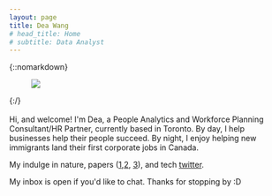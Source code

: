 ```yaml
---
layout: page
title: Dea Wang
# head_title: Home
# subtitle: Data Analyst
---
```


<div class="pretty-links">

{::nomarkdown} 
<figure class="site-profile">
    <img src="{{ site.baseurl }}/assets/img/profile.jpg">
</figure>
{:/}

<div class="lead lead-about">
    
<br> 
Hi, and welcome! I'm Dea, a People Analytics and Workforce Planning Consultant/HR Partner, currently based in Toronto. By day, I help businesses help their people succeed. By night, I enjoy helping new immigrants land their first corporate jobs in Canada. <br>
    
My indulge in nature, papers ([1](https://scholar.google.com/citations?view_op=view_citation&hl=en&user=cL23w-4AAAAJ&citation_for_view=cL23w-4AAAAJ:lK9BDNCuzFgC),[2](https://themorningnews.org/article/the-high-is-always-the-pain-and-the-pain-is-always-the-high), [3](http://www.paulgraham.com/love.html)), and tech [twitter](twitter.com/deawyk/likes).
    
My inbox is open if you'd like to chat. Thanks for stopping by :D
</div>


</div>
